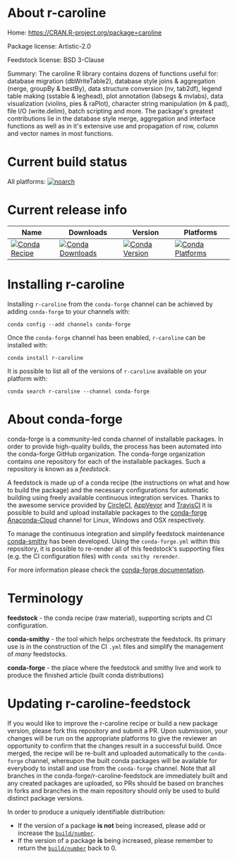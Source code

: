About r-caroline
================

Home: https://CRAN.R-project.org/package=caroline

Package license: Artistic-2.0

Feedstock license: BSD 3-Clause

Summary: The caroline R library contains dozens of functions useful for: database migration (dbWriteTable2), database style joins & aggregation (nerge, groupBy & bestBy), data structure conversion (nv, tab2df), legend table making (sstable & leghead), plot annotation (labsegs & mvlabs), data visualization (violins, pies & raPlot), character string manipulation (m & pad), file I/O (write.delim), batch scripting and more.  The package's greatest contributions lie in the database style merge, aggregation and interface functions as well as in it's extensive use and propagation of row, column and vector names in most functions.



Current build status
====================

All platforms:
[![noarch](https://img.shields.io/circleci/project/github/conda-forge/r-caroline-feedstock/master.svg?label=noarch)](https://circleci.com/gh/conda-forge/r-caroline-feedstock)

Current release info
====================

| Name | Downloads | Version | Platforms |
| --- | --- | --- | --- |
| [![Conda Recipe](https://img.shields.io/badge/recipe-r--caroline-green.svg)](https://anaconda.org/conda-forge/r-caroline) | [![Conda Downloads](https://img.shields.io/conda/dn/conda-forge/r-caroline.svg)](https://anaconda.org/conda-forge/r-caroline) | [![Conda Version](https://img.shields.io/conda/vn/conda-forge/r-caroline.svg)](https://anaconda.org/conda-forge/r-caroline) | [![Conda Platforms](https://img.shields.io/conda/pn/conda-forge/r-caroline.svg)](https://anaconda.org/conda-forge/r-caroline) |

Installing r-caroline
=====================

Installing `r-caroline` from the `conda-forge` channel can be achieved by adding `conda-forge` to your channels with:

```
conda config --add channels conda-forge
```

Once the `conda-forge` channel has been enabled, `r-caroline` can be installed with:

```
conda install r-caroline
```

It is possible to list all of the versions of `r-caroline` available on your platform with:

```
conda search r-caroline --channel conda-forge
```


About conda-forge
=================

conda-forge is a community-led conda channel of installable packages.
In order to provide high-quality builds, the process has been automated into the
conda-forge GitHub organization. The conda-forge organization contains one repository
for each of the installable packages. Such a repository is known as a *feedstock*.

A feedstock is made up of a conda recipe (the instructions on what and how to build
the package) and the necessary configurations for automatic building using freely
available continuous integration services. Thanks to the awesome service provided by
[CircleCI](https://circleci.com/), [AppVeyor](https://www.appveyor.com/)
and [TravisCI](https://travis-ci.org/) it is possible to build and upload installable
packages to the [conda-forge](https://anaconda.org/conda-forge)
[Anaconda-Cloud](https://anaconda.org/) channel for Linux, Windows and OSX respectively.

To manage the continuous integration and simplify feedstock maintenance
[conda-smithy](https://github.com/conda-forge/conda-smithy) has been developed.
Using the ``conda-forge.yml`` within this repository, it is possible to re-render all of
this feedstock's supporting files (e.g. the CI configuration files) with ``conda smithy rerender``.

For more information please check the [conda-forge documentation](https://conda-forge.org/docs/).

Terminology
===========

**feedstock** - the conda recipe (raw material), supporting scripts and CI configuration.

**conda-smithy** - the tool which helps orchestrate the feedstock.
                   Its primary use is in the construction of the CI ``.yml`` files
                   and simplify the management of *many* feedstocks.

**conda-forge** - the place where the feedstock and smithy live and work to
                  produce the finished article (built conda distributions)


Updating r-caroline-feedstock
=============================

If you would like to improve the r-caroline recipe or build a new
package version, please fork this repository and submit a PR. Upon submission,
your changes will be run on the appropriate platforms to give the reviewer an
opportunity to confirm that the changes result in a successful build. Once
merged, the recipe will be re-built and uploaded automatically to the
`conda-forge` channel, whereupon the built conda packages will be available for
everybody to install and use from the `conda-forge` channel.
Note that all branches in the conda-forge/r-caroline-feedstock are
immediately built and any created packages are uploaded, so PRs should be based
on branches in forks and branches in the main repository should only be used to
build distinct package versions.

In order to produce a uniquely identifiable distribution:
 * If the version of a package **is not** being increased, please add or increase
   the [``build/number``](https://conda.io/docs/user-guide/tasks/build-packages/define-metadata.html#build-number-and-string).
 * If the version of a package **is** being increased, please remember to return
   the [``build/number``](https://conda.io/docs/user-guide/tasks/build-packages/define-metadata.html#build-number-and-string)
   back to 0.
